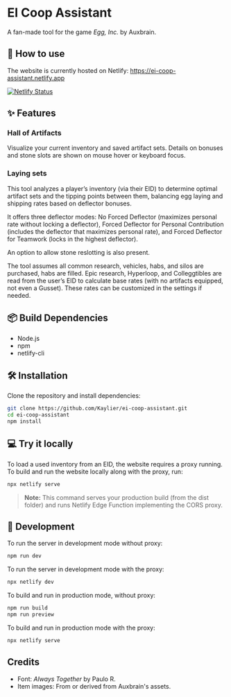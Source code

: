 # EI Coop Assistant
A fan-made tool for the game *Egg, Inc.* by Auxbrain.

## 🔗 How to use
The website is currently hosted on Netlify: <https://ei-coop-assistant.netlify.app>

[![Netlify Status](https://api.netlify.com/api/v1/badges/3761eac5-1efd-4414-8715-98e632eb3e3a/deploy-status)](https://app.netlify.com/sites/ei-coop-assistant/deploys)

## ✨ Features
### Hall of Artifacts
Visualize your current inventory and saved artifact sets.
Details on bonuses and stone slots are shown on mouse hover or keyboard focus.

### Laying sets
This tool analyzes a player’s inventory (via their EID) to determine optimal artifact sets and the tipping points between them, balancing egg laying and shipping rates based on deflector bonuses.

It offers three deflector modes: No Forced Deflector (maximizes personal rate without locking a deflector), Forced Deflector for Personal Contribution (includes the deflector that maximizes personal rate), and Forced Deflector for Teamwork (locks in the highest deflector).

An option to allow stone reslotting is also present.

The tool assumes all common research, vehicles, habs, and silos are purchased, habs are filled.
Epic research, Hyperloop, and Colleggtibles are read from the user’s EID to calculate base rates (with no artifacts equipped, not even a Gusset).
These rates can be customized in the settings if needed.

## 📦 Build Dependencies
- Node.js
- npm
- netlify-cli

## 🛠️ Installation
Clone the repository and install dependencies:
```sh
git clone https://github.com/Kaylier/ei-coop-assistant.git
cd ei-coop-assistant
npm install
```

## 💻 Try it locally
To load a used inventory from an EID, the website requires a proxy running.
To build and run the website locally along with the proxy, run:
```sh
npx netlify serve
```
> **Note:** This command serves your production build (from the dist folder) and runs Netlify Edge Function implementing the CORS proxy.

## 🔧 Development
To run the server in development mode without proxy:
```sh
npm run dev
```

To run the server in development mode with the proxy:
```sh
npx netlify dev
```

To build and run in production mode, without proxy:
```sh
npm run build
npm run preview
```

To build and run in production mode with the proxy:
```sh
npx netlify serve
```


## Credits
- Font: *Always Together* by Paulo R.
- Item images: From or derived from Auxbrain's assets.


